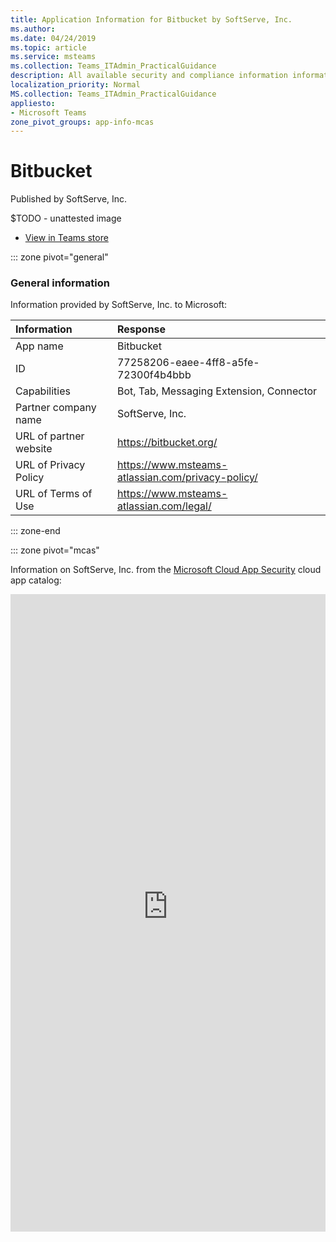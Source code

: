 ```yaml
---
title: Application Information for Bitbucket by SoftServe, Inc.
ms.author: 
ms.date: 04/24/2019
ms.topic: article
ms.service: msteams
ms.collection: Teams_ITAdmin_PracticalGuidance
description: All available security and compliance information information for Bitbucket, its data handling policies, its Microsoft Cloud App Security app catalog information, and security/compliance information in the CSA STAR registry.
localization_priority: Normal
MS.collection: Teams_ITAdmin_PracticalGuidance
appliesto:
- Microsoft Teams
zone_pivot_groups: app-info-mcas
---
```

# Bitbucket

Published by SoftServe, Inc.

$TODO - unattested image

* <a href="https://teams.microsoft.com/l/app/77258206-eaee-4ff8-a5fe-72300f4b4bbb" target="_blank">View in Teams store</a>

::: zone pivot="general"

### General information

Information provided by SoftServe, Inc. to Microsoft:

| **Information** | **Response** |
|:----------------|:-------------|
| App name | Bitbucket |
| ID | 77258206-eaee-4ff8-a5fe-72300f4b4bbb |
| Capabilities | Bot, Tab, Messaging Extension, Connector |
| Partner company name | SoftServe, Inc. |
| URL of partner website | <https://bitbucket.org/> |
| URL of Privacy Policy | <https://www.msteams-atlassian.com/privacy-policy/> |
| URL of Terms of Use | <https://www.msteams-atlassian.com/legal/> |

::: zone-end


::: zone pivot="mcas"

Information on SoftServe, Inc. from the [Microsoft Cloud App Security](https://www.microsoft.com/en-us/enterprise-mobility-security/cloud-app-security) cloud app catalog:

<iframe height='1020' title='Microsoft Cloud App Security Information' src='https://3ca685143b5b46b4b0e5266dadf2e97c.codepen.website/#/dashboard/20469' frameborder='no'  style='width: 100%;'>

<a href="https://3ca685143b5b46b4b0e5266dadf2e97c.codepen.website/#/dashboard/20469" target="_blank">View in a new tab</a>

::: zone-end

